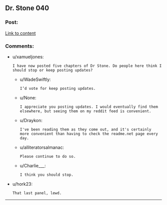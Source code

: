 ## Dr. Stone 040

### Post:

[Link to content](https://readms.net/r/dr_stone/040/4779/1)

### Comments:

- u/xamueljones:
  ```
  I have now posted five chapters of Dr Stone. Do people here think I should stop or keep posting updates?
  ```

  - u/WadeSwiftly:
    ```
    I’d vote for keep posting updates.
    ```

  - u/None:
    ```
    I appreciate you posting updates. I would eventually find them elsewhere, but seeing them on my reddit feed is convenient.
    ```

  - u/Draykon:
    ```
    I've been reading them as they come out, and it's certainly more convenient than having to check the readme.net page every day.
    ```

  - u/alliteratorsalmanac:
    ```
    Please continue to do so.
    ```

  - u/Charlie___:
    ```
    I think you should stop.
    ```

- u/hork23:
  ```
  That last panel, lewd.
  ```

---

